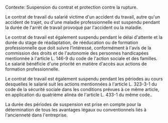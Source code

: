 Contexte: Suspension du contrat et protection contre la rupture.

Le contrat de travail du salarié victime d'un accident du travail, autre qu'un accident de trajet, ou d'une maladie professionnelle est suspendu pendant la durée de l'arrêt de travail provoqué par l'accident ou la maladie.

Le contrat de travail est également suspendu pendant le délai d'attente et la durée du stage de réadaptation, de rééducation ou de formation professionnelle que doit suivre l'intéressé, conformément à l'avis de la commission des droits et de l'autonomie des personnes handicapées mentionnée à l'article L. 146-9 du code de l'action sociale et des familles. Le salarié bénéficie d'une priorité en matière d'accès aux actions de formation professionnelle.

Le contrat de travail est également suspendu pendant les périodes au cours desquelles le salarié suit les actions mentionnées à l'article L. 323-3-1 du code de la sécurité sociale dans les conditions prévues à ce même article, en application du quatrième alinéa de l'article L. 433-1 du même code..

La durée des périodes de suspension est prise en compte pour la détermination de tous les avantages légaux ou conventionnels liés à l'ancienneté dans l'entreprise.